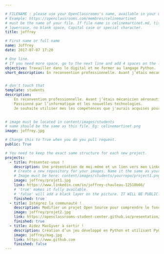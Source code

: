 ```yaml
---

# FILENAME : please use your OpenClassrooms's name, available in your url.
# Example: https://openclassrooms.com/membres/celinemartinet
# must be the name of your file. If file name is celinemartinet.md, title is celinemartinet.
# lowercase, no blank space, Capital case or special character.
title: joffrey

# First name or full name
name: Joffrey
date: 2017-07-07 17:20

# One line.
# If you need more space, go to the next line and add 4 spaces on the left, as in 'description'.
objective: Travailler dans le digital et me former au langage Python.
short_description: En reconvention professionnelle. Avant j’étais mécanicien aéronautique, j'aime les technologies web 


# don't touch that
template: students
description:
    En reconvention professionnelle. Avant j’étais mécanicien aéronautique. 
    Passionné par l’informatique et les nouvelles technologies.
    Je souhaite utiliser mes les compétences que j'aurais acquises pour travailler dans une entreprise innovante.
     

# image must be located in content/images/students
# name should be the same as this file. Eg: celinemartinet.png
image: joffrey.jpg

# Change this to True when you do you pull request.
public: True

# You need to keep the exact same structure for each new project.
projects:
  - title: Présentez-vous !
    description: Une présentation de moi-même et un lien vers mon LinkedIn.
    # Create a new repository for your images. Name it the same as your nickname and profile picture.
    # Image must be here: content/images/students/yourrepo/project1.png
    image: joffrey/projet1.jpg
    link: https://www.linkedin.com/in/joffrey-chauleau-12510b66/
    # 'true' makes it fully available.
    # 'false' will add a black layer on the picture. IT WILL BE PUBLIC!
    finished: true
  - title: Intégrez la communauté !
    description: Modifier un projet Open Source pour comprendre le fonctionnement de Git, de Github et des pull requests. 
    image: joffrey/projet2.jpg
    link: https://openclassrooms-student-center.github.io/presentation/students/ratus.html
    finished: true
  - title: Aidez MacGyver à sortir !
    description: Création d’un jeu développé en Python et utilisant PyGame.
    image: joffrey/mag.jpg
    link: https://www.github.com
    finished: false
---
```

